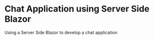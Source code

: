 # Chat Application using Server Side Blazor

Using a Server Side Blazor to develop a chat application